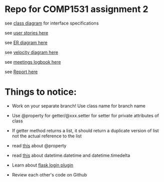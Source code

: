 # Repo for COMP1531 assignment 2
see [class diagram](https://www.lucidchart.com/invitations/accept/3f054598-b604-424b-acae-10c90fe9ebd1) for interface specifications

see [user stories here](https://docs.google.com/document/d/1-xCL5TUQW7dBIzek46KquRXLuT3c2PC21-ilOKh6axc/edit?usp=sharing)

see [ER diagram here](https://www.lucidchart.com/invitations/accept/fb9342d0-e7cd-4ff2-88d2-4feeafc93007)

see [velocity diagram here](https://docs.google.com/spreadsheets/d/17xc18-VCT1XvFTutepsPFV9n2XsfTQJRlcxeSqiSEW8/edit?usp=sharing)

see [meetings logbook here](https://docs.google.com/document/d/1JDCiqSBxQkQRHWb6RoqxxzEvtsTah4nRJ60EHZGrDv4/edit?usp=sharing)

see [Report here](https://docs.google.com/document/d/1kqb2wzgOyMva34J6NQ1DzZinxCdykRRoUhzdmoXQflo/edit?usp=sharing)

# Things to notice:
* Work on your separate branch! Use class name for branch name
* Use @property for getter/@xxx.setter for setter for private attributes of class
* If getter method returns a list, it should return a duplicate version of list not the actual reference to the list
* read [this](https://www.python-course.eu/python3_properties.php) about @property
* read [this](https://docs.python.org/3/library/datetime.html) about datetime.datetime and datetime.timedelta
* Learn about [flask login plugin](https://flask-login.readthedocs.io/en/latest/)

* Review each other's code on Github
